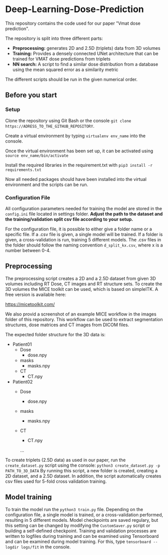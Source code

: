 # Deep-Learning-Dose-Prediction

This repository contains the code used for our paper "Vmat dose prediction".

The repository is split into three different parts:

- **Preprocessing:** generates 2D and 2.5D (triplets) data from 3D volumes
- **Training:** Provides a densely connected UNet architecture that can be trained for VMAT dose predictions from triplets
- **NN search:** A script to find a similar dose distribution from a database using the mean squared error as a similarity metric

The different scripts should be run in the given numerical order.

## Before you start

### Setup

Clone the repository using Git Bash or the console  ``git clone https://ADRESS_TO_THE_GITHUB_REPOSITORY``. <br>

Create a virtual environment by typing ``virtualenv env_name`` into the console.

Once the virtual environment has been set up, it can be activated using ``source env_name/bin/activate``

Install the required libraries in the requirement.txt with  ``pip3 install -r requirements.txt``

Now all needed packages should have been installed into the virtual environment and the scripts can be run.

### Configuration File

All configuration parameters needed for training the model are stored in the ``config.ini`` file located in settings folder.
**Adjust the path to the dataset and the training/validation split csv file according to your setup.**

For the configuration file, it is possible to either give a folder name or a specific file.
If a .csv file is given, a single model will be trained. If a folder is given, a cross-validation is run, training 5 different models. The .csv files in the folder should follow the naming convention ``d_split_kx.csv``, where x is a number between 0-4.

## Preprocessing

The preprocessing script creates a 2D and a 2.5D dataset from given 3D volumes including RT Dose, CT images and RT structure sets.
To create the 3D volumes the MICE toolkit can be used, which is based on simpleITK. A free version is available here:

https://micetoolkit.com/

We also provid a screenshot of an example MICE workflow in the images folder of this repository. This workflow can be used to extract segmentation structures, dose matrices and CT images from DICOM files.

The expected folder structure for the 3D data is:
- Patient01
  - Dose
    - dose.npy   
  - masks
    - masks.npy 
  - CT   
    - CT.npy 
- Patient02
  - Dose
    - dose.npy   
  - masks
    - masks.npy 
  - CT   
    - CT.npy 
    
    ...

To create triplets (2.5D data) as used in our paper, run the ``create_dataset.py`` script using the console:
``python3 create_dataset.py -p PATH_TO_3D_DATA``
By running this script, a new folder is created, creating a 2D dataset, and a 2.5D dataset.
In addition, the script automatically creates csv files used for 5-fold cross validation training.

## Model training

To train the model run the ``python3 train.py`` file. Depending on the configuration file, a single model is trained, or a cross-validation performed, resulting in 5 different models.
Model checkpoints are saved regulary, but this setting can be changed by modifying the ``CustomSaver.py`` script or building a self-defined checkpoint.
Training and validation processes are written to logfiles during training and can be examined using Tensorboard and can be examined during model training. For this, type ``tensorboard --logdir logs/fit`` in the console.


